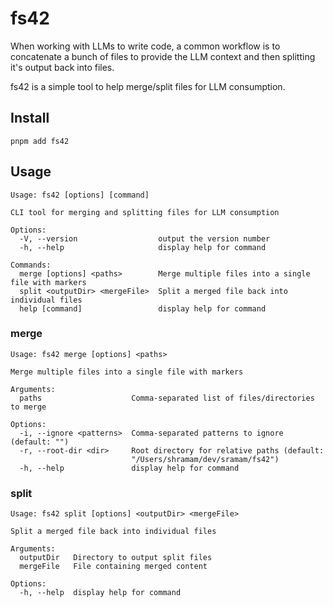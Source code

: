 # fs42

When working with LLMs to write code, a common workflow is to concatenate a bunch
of files to provide the LLM context and then splitting it's output back into files.

fs42 is a simple tool to help merge/split files for LLM consumption.

## Install

```
pnpm add fs42
```

## Usage

```
Usage: fs42 [options] [command]

CLI tool for merging and splitting files for LLM consumption

Options:
  -V, --version                  output the version number
  -h, --help                     display help for command

Commands:
  merge [options] <paths>        Merge multiple files into a single file with markers
  split <outputDir> <mergeFile>  Split a merged file back into individual files
  help [command]                 display help for command
```

### merge

```
Usage: fs42 merge [options] <paths>

Merge multiple files into a single file with markers

Arguments:
  paths                    Comma-separated list of files/directories to merge

Options:
  -i, --ignore <patterns>  Comma-separated patterns to ignore (default: "")
  -r, --root-dir <dir>     Root directory for relative paths (default:
                           "/Users/shramam/dev/sramam/fs42")
  -h, --help               display help for command
```

### split

```
Usage: fs42 split [options] <outputDir> <mergeFile>

Split a merged file back into individual files

Arguments:
  outputDir   Directory to output split files
  mergeFile   File containing merged content

Options:
  -h, --help  display help for command
```
